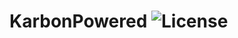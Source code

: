 # KarbonPowered ![License](https://img.shields.io/github/license/karbonpowered/karbonpowered?style=flat-square)
